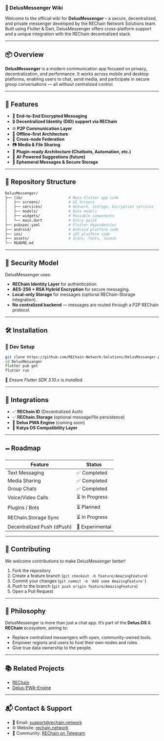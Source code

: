 ### 📖 DelusMessenger Wiki

Welcome to the official wiki for **DelusMessenger** – a secure, decentralized, and private messenger developed by the REChain Network Solutions team. Built using Flutter & Dart, DelusMessenger offers cross-platform support and a unique integration with the REChain decentralized stack.

---

## 📦 Overview

**DelusMessenger** is a modern communication app focused on privacy, decentralization, and performance. It works across mobile and desktop platforms, enabling users to chat, send media, and participate in secure group conversations — all without centralized control.

---

## 🚀 Features

- 💬 **End-to-End Encrypted Messaging**
- 🔒 **Decentralized Identity (DID) support via REChain**
- 🌐 **P2P Communication Layer**
- 📡 **Offline-first Architecture**
- 🔗 **Cross-node Federation**
- 📷 **Media & File Sharing**
- 🧹 **Plugin-ready Architecture (Chatbots, Automation, etc.)**
- 🧠 **AI-Powered Suggestions (future)**
- 👻 **Ephemeral Messages & Secure Storage**

---

## 📁 Repository Structure

```bash
DelusMessenger/
├── lib/                     # Main Flutter app code
│   ├── screens/             # UI Screens
│   ├── services/            # Network, Storage, Encryption services
│   ├── models/              # Data models
│   ├── widgets/             # Reusable components
│   └── main.dart            # Entry point
├── pubspec.yaml             # Flutter dependencies
├── android/                 # Android platform code
├── ios/                     # iOS platform code
├── assets/                  # Icons, fonts, sounds
└── README.md
```

---

## 🔐 Security Model

DelusMessenger uses:

- **REChain Identity Layer** for authentication.
- **AES-256 + RSA Hybrid Encryption** for secure messaging.
- **Local-only Storage** for messages (optional REChain-Storage integration).
- **No centralized backend** — messages are routed through a P2P REChain protocol.

---

## 🛠️ Installation

### 🧪 Dev Setup

```bash
git clone https://github.com/REChain-Network-Solutions/DelusMessanger.git
cd DelusMessanger
flutter pub get
flutter run
```

📌 *Ensure Flutter SDK 3.10.x is installed.*

---

## 🤩 Integrations

- ✅ **REChain ID** (Decentralized Auth)
- ✅ **REChain.Storage** (optional message/file persistence)
- 🧪 **Delus PWA Engine** (coming soon)
- 🧪 **Katya OS Compatibility Layer**

---

## 🗕️ Roadmap

| Feature                    | Status        |
|---------------------------|---------------|
| Text Messaging            | ✅ Completed   |
| Media Sharing             | ✅ Completed   |
| Group Chats               | ✅ Completed   |
| Voice/Video Calls         | ⏳ In Progress |
| Plugins / Bots            | ⏳ Planned     |
| REChain.Storage Sync      | ⏳ In Progress |
| Decentralized Push (dPush)| 🧪 Experimental|

---

## 🤝 Contributing

We welcome contributions to make DelusMessenger better!

1. Fork the repository
2. Create a feature branch (`git checkout -b feature/AmazingFeature`)
3. Commit your changes (`git commit -m 'Add some AmazingFeature'`)
4. Push to the branch (`git push origin feature/AmazingFeature`)
5. Open a Pull Request

---

## 🧠 Philosophy

DelusMessenger is more than just a chat app. It’s part of the **Delus.OS** & **REChain** ecosystem, aiming to:

- Replace centralized messengers with open, community-owned tools.
- Empower regions and users to host their own nodes and rules.
- Give true data ownership to the people.

---

## 📚 Related Projects

- [REChain](https://github.com/REChain-Network-Solutions)
- [Delus-PWA-Engine](https://github.com/REChain-Network-Solutions/Delus-PWA-Engine)

---

## 📬 Contact & Support

- 💌 Email: support@rechain.network
- 🌐 Website: [rechain.network](https://rechain.network)
- 🥝 Community: [REChain on Telegram](https://t.me/rechainchat)